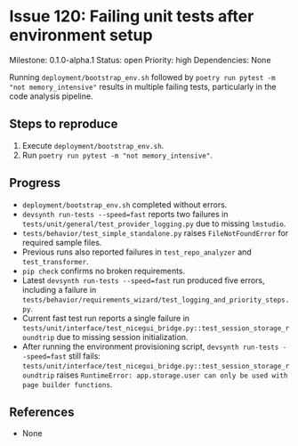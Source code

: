 # Issue 120: Failing unit tests after environment setup

Milestone: 0.1.0-alpha.1
Status: open
Priority: high
Dependencies: None


Running `deployment/bootstrap_env.sh` followed by
`poetry run pytest -m "not memory_intensive"` results in multiple
failing tests, particularly in the code analysis pipeline.

## Steps to reproduce
1. Execute `deployment/bootstrap_env.sh`.
2. Run `poetry run pytest -m "not memory_intensive"`.

## Progress
- `deployment/bootstrap_env.sh` completed without errors.
- `devsynth run-tests --speed=fast` reports two failures in `tests/unit/general/test_provider_logging.py` due to missing `lmstudio`.
- `tests/behavior/test_simple_standalone.py` raises `FileNotFoundError` for required sample files.
- Previous runs also reported failures in `test_repo_analyzer` and `test_transformer`.
- `pip check` confirms no broken requirements.
- Latest `devsynth run-tests --speed=fast` run produced five errors, including a failure in `tests/behavior/requirements_wizard/test_logging_and_priority_steps.py`.
- Current fast test run reports a single failure in `tests/unit/interface/test_nicegui_bridge.py::test_session_storage_roundtrip` due to missing session initialization.
- After running the environment provisioning script, `devsynth run-tests --speed=fast` still fails: `tests/unit/interface/test_nicegui_bridge.py::test_session_storage_roundtrip` raises `RuntimeError: app.storage.user can only be used with page builder functions`.

## References

- None
